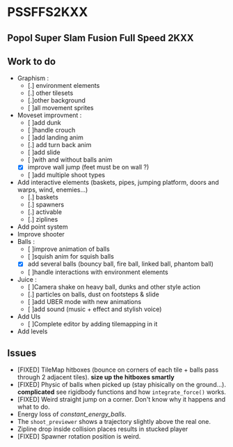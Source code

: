 # PSSFFS2KXX
Popol Super Slam Fusion Full Speed 2KXX
-----

## Work to do
* Graphism :
   - [.] environment elements
   - [.] other tilesets
   - [.]other background
   - [ ]all movement sprites
* Moveset improvment :
   - [ ]add dunk
   - [ ]handle crouch
   - [ ]add landing anim
   - [.] add turn back anim
   - [ ]add slide
   - [ ]with and without balls anim
   - [x] improve wall jump (feet must be on wall ?)
   - [ ]add multiple shoot types
* Add interactive elements (baskets, pipes, jumping platform, doors and warps, wind, enemies...)
   - [.] baskets
   - [.] spawners
   - [.] activable
   - [.] ziplines
* Add point system
* Improve shooter
* Balls :
   - [ ]improve animation of balls
   - [ ]squish anim for squish balls
   - [x] add several balls (bouncy ball, fire ball, linked ball, phantom ball)
   - [ ]handle interactions with environment elements
* Juice :
   - [ ]Camera shake on heavy ball, dunks and other style action
   - [.] particles on balls, dust on footsteps & slide
   - [ ]add UBER mode with new animations
   - [ ]add sound (music + effect and stylish voice)
* Add UIs
   - [ ]Complete editor by adding tilemapping in it
* Add levels

## Issues
* [FIXED] TileMap hitboxes (bounce on corners of each tile + balls pass through 2 adjacent tiles). **size up the hitboxes smartly**
* [FIXED] Physic of balls when picked up (stay phisically on the ground...). **complicated** see rigidbody functions and how `integrate_force()` works.
* [FIXED] Weird straight jump on a corner. Don't know why it happens and what to do.
* Energy loss of _constant_energy_balls_.
* The `shoot_previewer` shows a trajectory slightly above the real one.
* Zipline drop inside collision places results in stucked player
* [FIXED] Spawner rotation position is weird.
